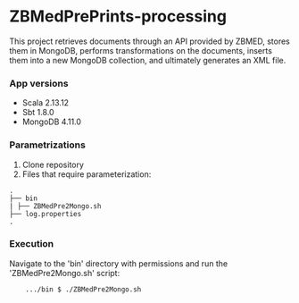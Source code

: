 # ZBMedPrePrints-processing

This project retrieves documents through an API provided by ZBMED, stores them in MongoDB, performs transformations on the documents, inserts them into a new MongoDB collection, and ultimately generates an XML file.

### App versions
* Scala 2.13.12
* Sbt 1.8.0
* MongoDB 4.11.0

### Parametrizations

1. Clone repository
2. Files that require parameterization:

```
.
├── bin
| ├── ZBMedPre2Mongo.sh
├── log.properties
.
```

### Execution

Navigate to the 'bin' directory with permissions and run the 'ZBMedPre2Mongo.sh' script:

        .../bin $ ./ZBMedPre2Mongo.sh